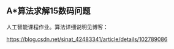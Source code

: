 ## A*算法求解15数码问题

人工智能课程作业。算法详细说明见博客：

https://blog.csdn.net/sinat_42483341/article/details/102789086